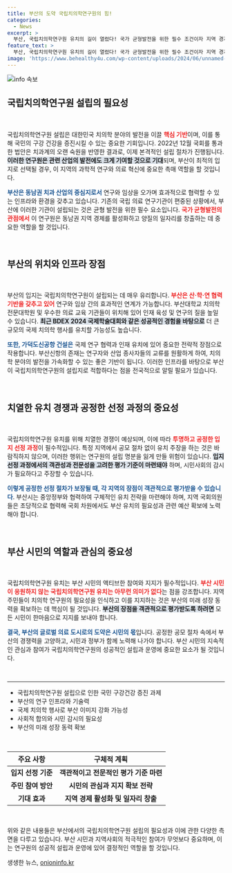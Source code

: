 ```yaml
---
title: 부산의 도약 국립치의학연구원의 힘!
categories:
  - News
excerpt: >
  부산, 국립치의학연구원 유치의 길이 열렸다! 국가 균형발전을 위한 필수 조건이자 지역 경제를 활성화할 초석이 될 이 연구원이 글로벌 의료도시 부산의 미래를 어떻게 변화시킬지, 시민의 지지가 관건이다.
feature_text: >
  부산, 국립치의학연구원 유치의 길이 열렸다! 국가 균형발전을 위한 필수 조건이자 지역 경제를 활성화할 초석이 될 이 연구원이 글로벌 의료도시 부산의 미래를 어떻게 변화시킬지, 시민의 지지가 관건이다.
image: 'https://www.behealthy4u.com/wp-content/uploads/2024/06/unnamed-file.png'
---
```


<p><img src="https://www.behealthy4u.com/wp-content/uploads/2024/06/unnamed-file.png" alt="info 속보" /></p>

<h2 data-ke-size="size26">국립치의학연구원 설립의 필요성</h2>

<p data-ke-size="size16">&nbsp;</p>

<p>국립치의학연구원 설립은 대한민국 치의학 분야의 발전을 이끌 <b><span style="color: #ee2323;">핵심 기반</span></b>이며, 이를 통해 국민의 구강 건강을 증진시킬 수 있는 중요한 기회입니다. 2022년 12월 국회를 통과한 법안은 치과계의 오랜 숙원을 반영한 결과로, 이제 본격적인 설립 절차가 진행됩니다. <b><span style="background-color: #21538527;">이러한 연구원은 관련 산업의 발전에도 크게 기여할 것으로 기대</span></b>되며, 부산이 최적의 입지로 선택될 경우, 이 지역의 과학적 연구와 의료 혁신에 중요한 촉매 역할을 할 것입니다. </p>

<p><b><span style="color: #1a5490;">부산은 동남권 치과 산업의 중심지로서</span></b> 연구와 임상을 오가며 효과적으로 협력할 수 있는 인프라와 환경을 갖추고 있습니다. 기존의 국립 의료 연구기관이 편중된 상황에서, 부산에 이러한 기관이 설립되는 것은 균형 발전을 위한 필수 요소입니다. <b><span style="color: #ee2323;">국가 균형발전의 관점에서</span></b> 이 연구원은 동남권 지역 경제를 활성화하고 양질의 일자리를 창출하는 데 중요한 역할을 할 것입니다.</p>

<p data-ke-size="size16">&nbsp;</p>

<h2 data-ke-size="size26">부산의 위치와 인프라 장점</h2>

<p data-ke-size="size16">&nbsp;</p>

<p>부산의 입지는 국립치의학연구원이 설립되는 데 매우 유리합니다. <b><span style="color: #ee2323;">부산은 산·학·연 협력 기반을 갖추고 있어</span></b> 연구와 임상 간의 효과적인 연계가 가능합니다. 부산대학교 치의학전문대학원 및 우수한 의료 교육 기관들이 위치해 있어 인재 육성 및 연구의 질을 높일 수 있습니다. <b><span style="background-color: #21538527;">최근 BDEX 2024 국제학술대회와 같은 성공적인 경험을 바탕으로</span></b> 더 큰 규모의 국제 치의학 행사를 유치할 가능성도 높습니다.</p>

<p><b><span style="color: #1a5490;">또한, 가덕도신공항 건설은</span></b> 국제 연구 협력과 인재 유치에 있어 중요한 전략적 장점으로 작용합니다. 부산신항의 존재는 연구자와 산업 종사자들의 교류를 원활하게 하여, 치의학 분야의 발전을 가속화할 수 있는 좋은 기반이 됩니다. 이러한 인프라를 바탕으로 부산이 국립치의학연구원의 설립지로 적합하다는 점을 전국적으로 알릴 필요가 있습니다.</p>

<p data-ke-size="size16">&nbsp;</p>

<h2 data-ke-size="size26">치열한 유치 경쟁과 공정한 선정 과정의 중요성</h2>

<p data-ke-size="size16">&nbsp;</p>

<p>국립치의학연구원 유치를 위해 치열한 경쟁이 예상되며, 이에 따라 <b><span style="color: #ee2323;">투명하고 공정한 입지 선정 과정</span></b>이 필수적입니다. 특정 지역에서 공모 절차 없이 유치 주장을 하는 것은 바람직하지 않으며, 이러한 행위는 연구원의 설립 명분을 잃게 만들 위험이 있습니다. <b><span style="background-color: #21538527;">입지 선정 과정에서의 객관성과 전문성을 고려한 평가 기준이 마련돼야</span></b> 하며, 시민사회의 감시가 필요하다고 주장할 수 있습니다.</p>

<p><b><span style="color: #1a5490;">이렇게 공정한 선정 절차가 보장될 때, 각 지역의 장점이 객관적으로 평가받을 수 있습니다</span></b>. 부산시는 중앙정부와 협력하여 구체적인 유치 전략을 마련해야 하며, 지역 국회의원들은 초당적으로 협력해 국회 차원에서도 부산 유치의 필요성과 관련 예산 확보에 노력해야 합니다. </p>

<p data-ke-size="size16">&nbsp;</p>

<h2 data-ke-size="size26">부산 시민의 역할과 관심의 중요성</h2>

<p data-ke-size="size16">&nbsp;</p>

<p>국립치의학연구원 유치는 부산 시민의 액티브한 참여와 지지가 필수적입니다. <b><span style="color: #ee2323;">부산 시민이 응원하지 않는 국립치의학연구원 유치는 아무런 의미가 없다</span></b>는 점을 강조합니다. 지역 주민들이 치의학 연구원의 필요성을 인식하고 이를 지지하는 것은 부산의 미래 성장 동력을 확보하는 데 핵심이 될 것입니다. <b><span style="background-color: #21538527;">부산의 장점을 객관적으로 평가받도록 하려면</span></b> 모든 시민이 한마음으로 지지를 보내야 합니다.</p>

<p><b><span style="color: #1a5490;">결국, 부산의 글로벌 의료 도시로의 도약은 시민의 몫</span></b>입니다. 공정한 공모 절차 속에서 부산의 경쟁력을 고양하고, 시민과 정부가 함께 노력해 나가야 합니다. 부산 시민의 지속적인 관심과 참여가 국립치의학연구원의 성공적인 설립과 운영에 중요한 요소가 될 것입니다.</p>

<p data-ke-size="size16">&nbsp;</p> 

<hr />

<ul>
    <li>국립치의학연구원 설립으로 인한 국민 구강건강 증진 과제</li>
    <li>부산의 연구 인프라와 기술력</li>
    <li>국제 치의학 행사로 부산 이미지 강화 가능성</li>
    <li>사회적 합의와 시민 감시의 필요성</li>
    <li>부산의 미래 성장 동력 확보</li>
</ul> 

<p data-ke-size="size16">&nbsp;</p>

<table style="width: 100%; border-collapse: collapse;">
    <thead>
        <tr>
            <th style="text-align: center; height: 30px;"><b>주요 사항</b></th>
            <th style="text-align: center; height: 30px;"><b>구체적 계획</b></th>
        </tr>
    </thead>
    <tbody>
        <tr>
            <td style="text-align: center; height: 17px;"><b>입지 선정 기준</b></td>
            <td style="text-align: center; height: 17px;"><b>객관적이고 전문적인 평가 기준 마련</b></td>
        </tr>
        <tr>
            <td style="text-align: center; height: 17px;"><b>주민 참여 방안</b></td>
            <td style="text-align: center; height: 17px;"><b>시민의 관심과 지지 확보 전략</b></td>
        </tr>
        <tr>
            <td style="text-align: center; height: 17px;"><b>기대 효과</b></td>
            <td style="text-align: center; height: 17px;"><b>지역 경제 활성화 및 일자리 창출</b></td>
        </tr>
    </tbody>
</table> 

<p data-ke-size="size16">&nbsp;</p> 

<p>위와 같은 내용들은 부산에서의 국립치의학연구원 설립의 필요성과 이에 관한 다양한 측면을 다루고 있습니다. 부산 시민과 지역사회의 적극적인 참여가 무엇보다 중요하며, 이는 연구원의 성공적 설립과 운영에 있어 결정적인 역할을 할 것입니다.</p>
생생한 뉴스, <a href="https://onioninfo.kr" rel="dofollow">onioninfo.kr</a>


